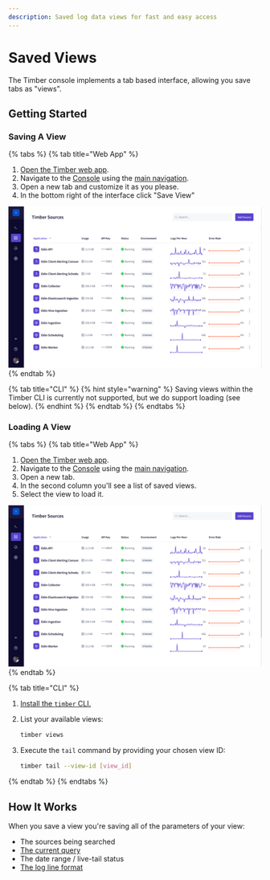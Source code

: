 ```yaml
---
description: Saved log data views for fast and easy access
---
```


# Saved Views

The Timber console implements a tab based interface, allowing you save tabs as "views".

## Getting Started

### Saving A View

{% tabs %}
{% tab title="Web App" %}
1. [Open the Timber web app](https://app.timber.io).
2. Navigate to the [Console](../clients/web-app/#the-console) using the [main navigation](../clients/web-app/#2-main-navigation).
3. Open a new tab and customize it as you please.
4. In the bottom right of the interface click "Save View"

![Timber Web App Saved Views Demo](../.gitbook/assets/saved_views.gif)
{% endtab %}

{% tab title="CLI" %}
{% hint style="warning" %}
Saving views within the Timber CLI is currently not supported, but we do support loading \(see below\).
{% endhint %}
{% endtab %}
{% endtabs %}

### Loading A View

{% tabs %}
{% tab title="Web App" %}
1. [Open the Timber web app](https://app.timber.io).
2. Navigate to the [Console](../clients/web-app/#the-console) using the [main navigation](../clients/web-app/#2-main-navigation).
3. Open a new tab.
4. In the second column you'll see a list of saved views.
5. Select the view to load it.

![](../.gitbook/assets/loading_saved_view.gif)
{% endtab %}

{% tab title="CLI" %}
1. [Install the `timber` CLI.](../clients/cli/#installation)
2. List your available views:  


   ```bash
   timber views
   ```

3. Execute the `tail` command by providing your chosen view ID:  


   ```bash
   timber tail --view-id [view_id]
   ```
{% endtab %}
{% endtabs %}

## How It Works

When you save a view you're saving all of the parameters of your view:

* The sources being searched
* [The current query](live-tailing.md#query-syntax)
* The date range / live-tail status
* [The log line format](live-tailing.md#changing-the-log-line-format)

